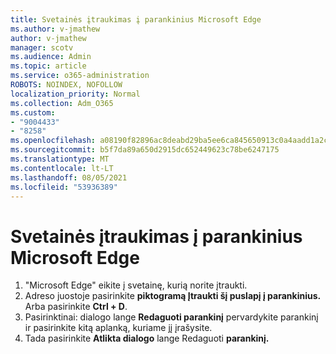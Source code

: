 ```yaml
---
title: Svetainės įtraukimas į parankinius Microsoft Edge
ms.author: v-jmathew
author: v-jmathew
manager: scotv
ms.audience: Admin
ms.topic: article
ms.service: o365-administration
ROBOTS: NOINDEX, NOFOLLOW
localization_priority: Normal
ms.collection: Adm_O365
ms.custom:
- "9004433"
- "8258"
ms.openlocfilehash: a08190f82896ac8deabd29ba5ee6ca845650913c0a4aadd1a2cd3239d27b8a8d
ms.sourcegitcommit: b5f7da89a650d2915dc652449623c78be6247175
ms.translationtype: MT
ms.contentlocale: lt-LT
ms.lasthandoff: 08/05/2021
ms.locfileid: "53936389"
---
```

# <a name="add-a-site-to-your-favorites-in-microsoft-edge"></a>Svetainės įtraukimas į parankinius Microsoft Edge

1. "Microsoft Edge" eikite į svetainę, kurią norite įtraukti.
2. Adreso juostoje pasirinkite **piktogramą Įtraukti šį puslapį į parankinius.** Arba pasirinkite **Ctrl + D**.
3. Pasirinktinai: dialogo lange **Redaguoti parankinį** pervardykite parankinį ir pasirinkite kitą aplanką, kuriame jį įrašysite.
4. Tada pasirinkite **Atlikta dialogo** lange Redaguoti **parankinį.**
